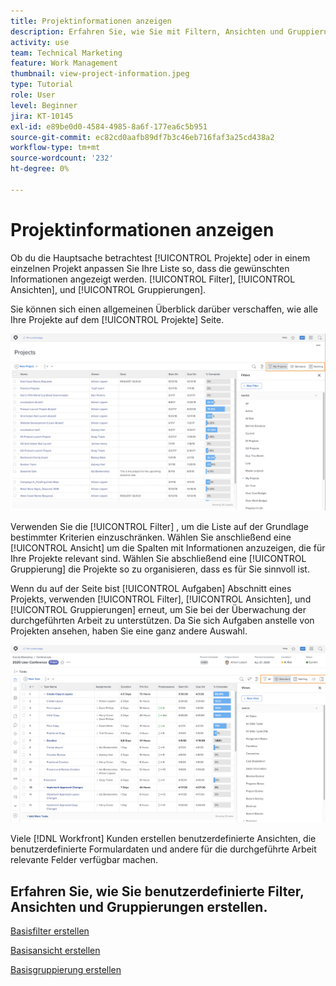 ```yaml
---
title: Projektinformationen anzeigen
description: Erfahren Sie, wie Sie mit Filtern, Ansichten und Gruppierungen Projektinformationen einfach sichtbar machen können, damit Sie Projekte verwalten können.
activity: use
team: Technical Marketing
feature: Work Management
thumbnail: view-project-information.jpeg
type: Tutorial
role: User
level: Beginner
jira: KT-10145
exl-id: e89be0d0-4584-4985-8a6f-177ea6c5b951
source-git-commit: ec82cd0aafb89df7b3c46eb716faf3a25cd438a2
workflow-type: tm+mt
source-wordcount: '232'
ht-degree: 0%

---
```


# Projektinformationen anzeigen

Ob du die Hauptsache betrachtest [!UICONTROL Projekte] oder in einem einzelnen Projekt anpassen Sie Ihre Liste so, dass die gewünschten Informationen angezeigt werden. [!UICONTROL Filter], [!UICONTROL Ansichten], und [!UICONTROL Gruppierungen].

Sie können sich einen allgemeinen Überblick darüber verschaffen, wie alle Ihre Projekte auf dem [!UICONTROL Projekte] Seite.

![Projektseite mit angezeigten Filtern](assets/planner-fund-project-page-fvg-copy.png)

Verwenden Sie die [!UICONTROL Filter] , um die Liste auf der Grundlage bestimmter Kriterien einzuschränken. Wählen Sie anschließend eine [!UICONTROL Ansicht] um die Spalten mit Informationen anzuzeigen, die für Ihre Projekte relevant sind. Wählen Sie abschließend eine [!UICONTROL Gruppierung] die Projekte so zu organisieren, dass es für Sie sinnvoll ist.

Wenn du auf der Seite bist [!UICONTROL Aufgaben] Abschnitt eines Projekts, verwenden [!UICONTROL Filter], [!UICONTROL Ansichten], und [!UICONTROL Gruppierungen] erneut, um Sie bei der Überwachung der durchgeführten Arbeit zu unterstützen. Da Sie sich Aufgaben anstelle von Projekten ansehen, haben Sie eine ganz andere Auswahl.

![Aufgabenliste des Projekts mit angezeigten Ansichten](assets/planner-fund-task-list-fvg.png)

Viele [!DNL Workfront] Kunden erstellen benutzerdefinierte Ansichten, die benutzerdefinierte Formulardaten und andere für die durchgeführte Arbeit relevante Felder verfügbar machen.

## Erfahren Sie, wie Sie benutzerdefinierte Filter, Ansichten und Gruppierungen erstellen.

[Basisfilter erstellen](https://experienceleague.adobe.com/docs/workfront-learn/tutorials-workfront/reporting/basic-reporting/create-a-basic-filter.html?lang=en)

[Basisansicht erstellen](https://experienceleague.adobe.com/docs/workfront-learn/tutorials-workfront/reporting/basic-reporting/create-a-basic-view.html?lang=en)

[Basisgruppierung erstellen](https://experienceleague.adobe.com/docs/workfront-learn/tutorials-workfront/reporting/basic-reporting/create-a-basic-grouping.html?lang=en)
